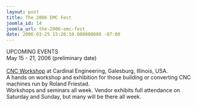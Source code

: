 ```yaml
---
layout: post
title: The 2006 EMC Fest
joomla_id: 14
joomla_url: the-2006-emc-fest
date: 2006-03-25 15:26:10.000000000 -07:00
---
```

UPCOMING EVENTS<br />
May 15 - 21, 2006 (preliminary date)<br />
<br />
<a href="http://www.cnc-workshop.com/" target="_blank">CNC Workshop</a> at Cardinal Engineering, Galesburg, Illinois, USA.<br />
A hands on workshop and exhibition for those building or converting CNC machines run by Roland Friestad.<br />
Workshops and seminars all week. Vendor exhibits full attendance on Saturday and Sunday, but many will be there all week.
